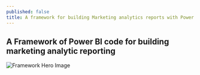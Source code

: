 ```yaml
---
published: false
title: A framework for building Marketing analytics reports with Power BI
---
```

## A Framework of Power BI code for building marketing analytic reporting

![Framework Hero Image]({{site.baseurl}}/images/Framework-Hero1.png)